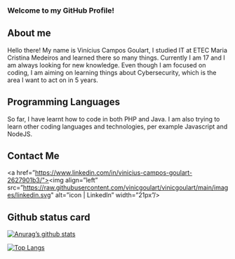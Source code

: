 ### Welcome to my GitHub Profile!

## About me
Hello there! My name is Vinícius Campos Goulart, I studied IT at ETEC Maria Cristina Medeiros and learned there so many things. Currently I am 17 and I am always looking for new knowledge. Even though I am focused on coding, I am aiming on learning things about Cybersecurity, which is the area I want to act on in 5 years.

## Programming Languages
So far, I have learnt how to code in both PHP and Java. I am also trying to learn other coding languages and technologies, per example Javascript and NodeJS.

## Contact Me
<a href=”https://www.linkedin.com/in/vinicius-campos-goulart-2627901b3/"><img align=”left” src=”https://raw.githubusercontent.com/vinicgoulart/vinicgoulart/main/images/linkedin.svg" alt=”icon | LinkedIn” width=”21px”/></a>

## Github status card
[![Anurag’s github stats](https://github-readme-stats.vercel.app/api?username=vinicgoulart)](https://github.com/vinicgoulart)

[![Top Langs](https://github-readme-stats.vercel.app/api/top-langs/?username=vinicgoulart&layout=compact)](https://github.com/vinicgoulart)


<!--
**vinicgoulart/vinicgoulart** is a ✨ _special_ ✨ repository because its `README.md` (this file) appears on your GitHub profile.

Here are some ideas to get you started:

- 🔭 I’m currently working on ...
- 🌱 I’m currently learning ...
- 👯 I’m looking to collaborate on ...
- 🤔 I’m looking for help with ...
- 💬 Ask me about ...
- 📫 How to reach me: ...
- 😄 Pronouns: ...
- ⚡ Fun fact: ...
- , currently studying at ETEC Maria Cristina Medeiros, I really enjoy Cybersecurity and, as a hobby, programming.
-->
